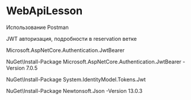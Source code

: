 # WebApiLesson
Использование Postman

JWT авторизация, подробности в reservation ветке

Microsoft.AspNetCore.Authentication.JwtBearer

NuGet\Install-Package Microsoft.AspNetCore.Authentication.JwtBearer -Version 7.0.5

NuGet\Install-Package System.IdentityModel.Tokens.Jwt

NuGet\Install-Package Newtonsoft.Json -Version 13.0.3
